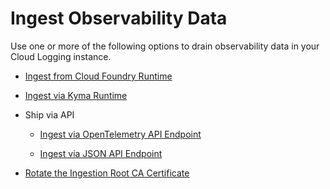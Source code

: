<!-- loioba16ff766e8f40efb73cd2a2c9e2d33a -->

# Ingest Observability Data

Use one or more of the following options to drain observability data in your Cloud Logging instance.

-   [Ingest from Cloud Foundry Runtime](ingest-from-cloud-foundry-runtime-f5a7c99.md)
-   [Ingest via Kyma Runtime](ingest-via-kyma-runtime-612c7b9.md)
-   Ship via API
    -   [Ingest via OpenTelemetry API Endpoint](ingest-via-opentelemetry-api-endpoint-fdc78af.md)

    -   [Ingest via JSON API Endpoint](ingest-via-json-api-endpoint-3416f8f.md)

-   [Rotate the Ingestion Root CA Certificate](rotate-the-ingestion-root-ca-certificate-bbcb3e7.md)

